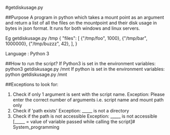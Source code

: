 #getdiskusage.py

##Purpose
	A program in python which takes a mount point as an argument and return a list of all the files on the mountpoint and their disk usage in bytes in json format.
	It runs for both windows and linux servers.

Eg
getdiskusage.py /tmp
{
	"files":
	[
		{"/tmp/foo", 1000},
		{"/tmp/bar", 1000000},
		{"/tmp/buzzz", 42},
	],
}

Language	: Python 3

##How to run the script?
If Python3 is set in the environment variables: python3 getdiskusage.py /mnt
If python is set in the environment variables:	python getdiskusage.py /mnt

##Exceptions to look for:
1. Check if only 1 argument is sent with the script name.
Exception: Please enter the correct number of arguments i.e. script name and mount path only
2. Check if 'path exists'
Exception: _____ is not a directory
3. Check if the path is not accessible
Exception: _____ is not accessible			[_____ = value of variable passed while calling the script]# System_programming
